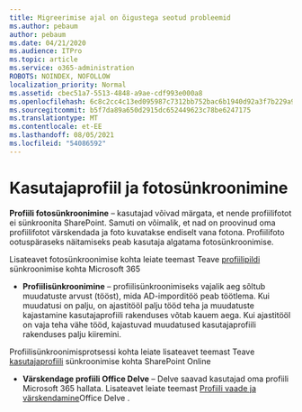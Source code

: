 ```yaml
---
title: Migreerimise ajal on õigustega seotud probleemid
ms.author: pebaum
author: pebaum
ms.date: 04/21/2020
ms.audience: ITPro
ms.topic: article
ms.service: o365-administration
ROBOTS: NOINDEX, NOFOLLOW
localization_priority: Normal
ms.assetid: cbec51a7-5513-4848-a9ae-cdf993e000a8
ms.openlocfilehash: 6c8c2cc4c13ed095987c7312bb752bac6b1940d92a3f7b229a99787273cb4883
ms.sourcegitcommit: b5f7da89a650d2915dc652449623c78be6247175
ms.translationtype: MT
ms.contentlocale: et-EE
ms.lasthandoff: 08/05/2021
ms.locfileid: "54086592"
---
```

# <a name="user-profile-and-photo-synchronization"></a>Kasutajaprofiil ja fotosünkroonimine

 **Profiili fotosünkroonimine** – kasutajad võivad märgata, et nende profiilifotot ei sünkroonita SharePoint. Samuti on võimalik, et nad on proovinud oma profiilifotot värskendada ja foto kuvatakse endiselt vana fotona. Profiilifoto ootuspäraseks näitamiseks peab kasutaja algatama fotosünkroonimise. 
  
Lisateavet fotosünkroonimise kohta leiate teemast Teave [profiilipildi](https://go.microsoft.com/fwlink/?linkid=2022634) sünkroonimise kohta Microsoft 365
  
- **Profiilisünkroonimine** – profiilisünkroonimiseks vajalik aeg sõltub muudatuste arvust (tööst), mida AD-imporditöö peab töötlema. Kui muudatusi on palju, on ajastitööl palju tööd teha ja muudatuste kajastamine kasutajaprofiili rakenduses võtab kauem aega. Kui ajastitööl on vaja teha vähe tööd, kajastuvad muudatused kasutajaprofiili rakenduses palju kiiremini. 
  
Profiilisünkroonimisprotsessi kohta leiate lisateavet teemast Teave [kasutajaprofiili](https://go.microsoft.com/fwlink/?linkid=2022639) sünkroonimise kohta SharePoint Online
    
- **Värskendage profiili Office Delve** – Delve saavad kasutajad oma profiili Microsoft 365 hallata. Lisateavet leiate teemast [Profiili vaade ja värskendamine](https://support.office.com/article/View-and-update-your-profile-in-Office-Delve-4e84343b-eedf-45a1-aeb9-8627ccca14ba)Office Delve .
    

